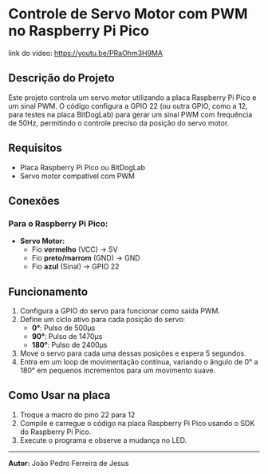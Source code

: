 # Controle de Servo Motor com PWM no Raspberry Pi Pico

link do vídeo: https://youtu.be/PRaOhm3H9MA

## Descrição do Projeto
Este projeto controla um servo motor utilizando a placa Raspberry Pi Pico e um sinal PWM. O código configura a GPIO 22 (ou outra GPIO, como a 12, para testes na placa BitDogLab) para gerar um sinal PWM com frequência de 50Hz, permitindo o controle preciso da posição do servo motor.

## Requisitos
- Placa Raspberry Pi Pico ou BitDogLab
- Servo motor compatível com PWM


## Conexões
### Para o Raspberry Pi Pico:
- **Servo Motor:**
  - Fio **vermelho** (VCC) → 5V
  - Fio **preto/marrom** (GND) → GND
  - Fio **azul** (Sinal) → GPIO 22

## Funcionamento
1. Configura a GPIO do servo para funcionar como saída PWM.
2. Define um ciclo ativo para cada posição do servo:
   - **0°**: Pulso de 500µs
   - **90°**: Pulso de 1470µs
   - **180°**: Pulso de 2400µs
3. Move o servo para cada uma dessas posições e espera 5 segundos.
4. Entra em um loop de movimentação contínua, variando o ângulo de 0° a 180° em pequenos incrementos para um movimento suave.

## Como Usar na placa
1. Troque a macro do pino 22 para 12
2. Compile e carregue o código na placa Raspberry Pi Pico usando o SDK do Raspberry Pi Pico.
3. Execute o programa e observe a mudança no LED.

---
**Autor:** João Pedro Ferreira de Jesus


